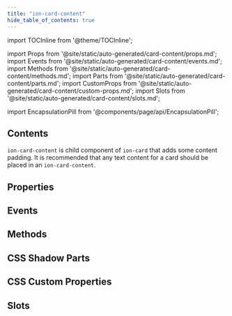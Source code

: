 ```yaml
---
title: "ion-card-content"
hide_table_of_contents: true
---
```

import TOCInline from '@theme/TOCInline';

import Props from '@site/static/auto-generated/card-content/props.md';
import Events from '@site/static/auto-generated/card-content/events.md';
import Methods from '@site/static/auto-generated/card-content/methods.md';
import Parts from '@site/static/auto-generated/card-content/parts.md';
import CustomProps from '@site/static/auto-generated/card-content/custom-props.md';
import Slots from '@site/static/auto-generated/card-content/slots.md';

import EncapsulationPill from '@components/page/api/EncapsulationPill';

<h2 className="table-of-contents__title">Contents</h2>

<TOCInline
  toc={toc}
  maxHeadingLevel={2}
/>



`ion-card-content` is child component of `ion-card` that adds some content padding.
It is recommended that any text content for a card should be placed in an `ion-card-content`.




## Properties
<Props />

## Events
<Events />

## Methods
<Methods />

## CSS Shadow Parts
<Parts />

## CSS Custom Properties
<CustomProps />

## Slots
<Slots />